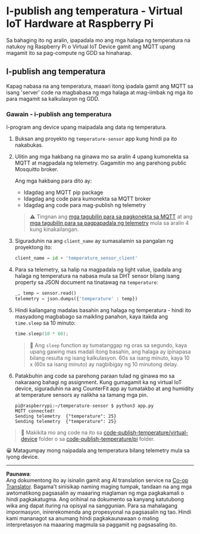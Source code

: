 <!--
CO_OP_TRANSLATOR_METADATA:
{
  "original_hash": "4efc74299e19f5d08f2f3f34451a11ba",
  "translation_date": "2025-08-28T01:46:47+00:00",
  "source_file": "2-farm/lessons/1-predict-plant-growth/single-board-computer-temp-publish.md",
  "language_code": "tl"
}
-->
# I-publish ang temperatura - Virtual IoT Hardware at Raspberry Pi

Sa bahaging ito ng aralin, ipapadala mo ang mga halaga ng temperatura na natukoy ng Raspberry Pi o Virtual IoT Device gamit ang MQTT upang magamit ito sa pag-compute ng GDD sa hinaharap.

## I-publish ang temperatura

Kapag nabasa na ang temperatura, maaari itong ipadala gamit ang MQTT sa isang 'server' code na magbabasa ng mga halaga at mag-iimbak ng mga ito para magamit sa kalkulasyon ng GDD.

### Gawain - i-publish ang temperatura

I-program ang device upang maipadala ang data ng temperatura.

1. Buksan ang proyekto ng `temperature-sensor` app kung hindi pa ito nakabukas.

1. Ulitin ang mga hakbang na ginawa mo sa aralin 4 upang kumonekta sa MQTT at magpadala ng telemetry. Gagamitin mo ang parehong public Mosquitto broker.

    Ang mga hakbang para dito ay:

    - Idagdag ang MQTT pip package
    - Idagdag ang code para kumonekta sa MQTT broker
    - Idagdag ang code para mag-publish ng telemetry

    > ⚠️ Tingnan ang [mga tagubilin para sa pagkonekta sa MQTT](../../../1-getting-started/lessons/4-connect-internet/single-board-computer-mqtt.md) at ang [mga tagubilin para sa pagpapadala ng telemetry](../../../1-getting-started/lessons/4-connect-internet/single-board-computer-telemetry.md) mula sa aralin 4 kung kinakailangan.

1. Siguraduhin na ang `client_name` ay sumasalamin sa pangalan ng proyektong ito:

    ```python
    client_name = id + 'temperature_sensor_client'
    ```

1. Para sa telemetry, sa halip na magpadala ng light value, ipadala ang halaga ng temperatura na nabasa mula sa DHT sensor bilang isang property sa JSON document na tinatawag na `temperature`:

    ```python
    _, temp = sensor.read()
    telemetry = json.dumps({'temperature' : temp})
    ```

1. Hindi kailangang madalas basahin ang halaga ng temperatura - hindi ito masyadong magbabago sa maikling panahon, kaya itakda ang `time.sleep` sa 10 minuto:

    ```cpp
    time.sleep(10 * 60);
    ```

    > 💁 Ang `sleep` function ay tumatanggap ng oras sa segundo, kaya upang gawing mas madali itong basahin, ang halaga ay ipinapasa bilang resulta ng isang kalkulasyon. 60s sa isang minuto, kaya 10 x (60s sa isang minuto) ay nagbibigay ng 10 minutong delay.

1. Patakbuhin ang code sa parehong paraan tulad ng ginawa mo sa nakaraang bahagi ng assignment. Kung gumagamit ka ng virtual IoT device, siguraduhin na ang CounterFit app ay tumatakbo at ang humidity at temperature sensors ay nalikha sa tamang mga pin.

    ```output
    pi@raspberrypi:~/temperature-sensor $ python3 app.py
    MQTT connected!
    Sending telemetry  {"temperature": 25}
    Sending telemetry  {"temperature": 25}
    ```

> 💁 Makikita mo ang code na ito sa [code-publish-temperature/virtual-device](../../../../../2-farm/lessons/1-predict-plant-growth/code-publish-temperature/virtual-device) folder o sa [code-publish-temperature/pi](../../../../../2-farm/lessons/1-predict-plant-growth/code-publish-temperature/pi) folder.

😀 Matagumpay mong naipadala ang temperatura bilang telemetry mula sa iyong device.

---

**Paunawa**:  
Ang dokumentong ito ay isinalin gamit ang AI translation service na [Co-op Translator](https://github.com/Azure/co-op-translator). Bagama't sinisikap naming maging tumpak, tandaan na ang mga awtomatikong pagsasalin ay maaaring maglaman ng mga pagkakamali o hindi pagkakatugma. Ang orihinal na dokumento sa kanyang katutubong wika ang dapat ituring na opisyal na sanggunian. Para sa mahalagang impormasyon, inirerekomenda ang propesyonal na pagsasalin ng tao. Hindi kami mananagot sa anumang hindi pagkakaunawaan o maling interpretasyon na maaaring magmula sa paggamit ng pagsasaling ito.
